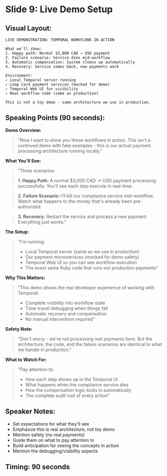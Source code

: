 # Slide 9: Live Demo Setup

## Visual Layout:
```
LIVE DEMONSTRATION: TEMPORAL WORKFLOWS IN ACTION

What we'll show:
1. Happy path: Normal $3,000 CAD → USD payment
2. Failure scenario: Service dies mid-workflow
3. Automatic compensation: System cleans up automatically
4. Recovery: Service comes back, new payments work

Environment:
✓ Local Temporal server running
✓ Loop Card payment services (mocked for demo)
✓ Temporal Web UI for visibility
✓ Real workflow code (same as production)

This is not a toy demo - same architecture we use in production.
```

## Speaking Points (90 seconds):

**Demo Overview:**
> "Now I want to show you these workflows in action. This isn't a contrived demo with fake examples - this is our actual payment processing architecture running locally."

**What You'll See:**
> "Three scenarios:

> **1. Happy Path:** A normal $3,000 CAD → USD payment processing successfully. You'll see each step execute in real-time.

> **2. Failure Scenario:** I'll kill our compliance service mid-workflow. Watch what happens to the money that's already been pre-authorized.

> **3. Recovery:** Restart the service and process a new payment. Everything just works."

**The Setup:**
> "I'm running:
> - Local Temporal server (same as we use in production)
> - Our payment microservices (mocked for demo safety)
> - Temporal Web UI so you can see workflow execution
> - The exact same Ruby code that runs our production payments"

**Why This Matters:**
> "This demo shows the real developer experience of working with Temporal:
> - Complete visibility into workflow state
> - Time-travel debugging when things fail
> - Automatic recovery and compensation
> - No manual intervention required"

**Safety Note:**
> "Don't worry - we're not processing real payments here. But the architecture, the code, and the failure scenarios are identical to what we handle in production."

**What to Watch For:**
> "Pay attention to:
> - How each step shows up in the Temporal UI
> - What happens when the compliance service dies
> - How the compensation logic kicks in automatically
> - The complete audit trail of every action"

## Speaker Notes:
- Set expectations for what they'll see
- Emphasize this is real architecture, not toy demo
- Mention safety (no real payments)
- Guide them on what to pay attention to
- Build anticipation for seeing the concepts in action
- Mention the debugging/visibility aspects

## Timing: 90 seconds